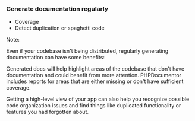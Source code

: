 ### Generate documentation regularly

* Coverage <!-- .element: class="fragment" -->
* Detect duplication or spaghetti code <!-- .element: class="fragment" -->

Note:

Even if your codebase isn't being distributed, regularly generating documentation can have some benefits:

Generated docs will help highlight areas of the codebase that don't have documentation and could benefit from more attention. PHPDocumentor includes reports for areas that are either missing or don't have sufficient coverage.

Getting a high-level view of your app can also help you recognize possible code organization issues and find things like duplicated functionality or features you had forgotten about.
